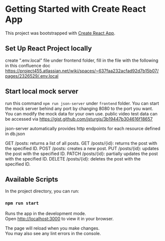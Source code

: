 # Getting Started with Create React App

This project was bootstrapped with [Create React App](https://github.com/facebook/create-react-app).

## Set Up React Project locally

create ".env.local" file under frontend folder, fill in the file with the following in this confluence doc https://project455.atlassian.net/wiki/spaces/~637faa232acfad92d7b15b07/pages/2326529/.env.local

## Start local mock server

run this command `npm run json-server` under `frontend` folder. You can start the mock server behind any port by changing 8080 to the port you want.
You can modify the mock data for your own use.
public video test data can be accessed via https://gist.github.com/jsturgis/3b19447b304616f18657

json-server automatically provides http endpoints for each resource defined in db.json

GET /posts: returns a list of all posts.
GET /posts/{id}: returns the post with the specified ID.
POST /posts: creates a new post.
PUT /posts/{id}: updates the post with the specified ID.
PATCH /posts/{id}: partially updates the post with the specified ID.
DELETE /posts/{id}: deletes the post with the specified ID.

## Available Scripts

In the project directory, you can run:

### `npm run start`

Runs the app in the development mode.\
Open [http://localhost:3000](http://localhost:3000) to view it in your browser.

The page will reload when you make changes.\
You may also see any lint errors in the console.




